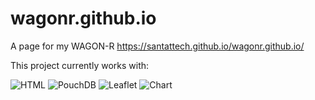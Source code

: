 # wagonr.github.io
A page for my WAGON-R
https://santattech.github.io/wagonr.github.io/

This project currently works with:

![HTML](https://img.shields.io/static/v1?label=HTML&message=5&color=9C312A&&style=for-the-badge)
![PouchDB](https://img.shields.io/static/v1?label=PouchDB&message=9.0.0&color=f77b07&&style=for-the-badge)
![Leaflet](https://img.shields.io/static/v1?label=Leaflet&message=1.9.4&color=B2DB62&&style=for-the-badge)
![Chart](https://img.shields.io/static/v1?label=Chart&message=4.4.4&color=DC6D77&&style=for-the-badge)

